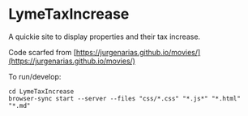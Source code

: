 # LymeTaxIncrease
A quickie site to display properties and their tax increase.

Code scarfed from [https://jurgenarias.github.io/movies/](https://jurgenarias.github.io/movies/)

To run/develop:

```
cd LymeTaxIncrease
browser-sync start --server --files "css/*.css" "*.js*" "*.html" "*.md"
```
